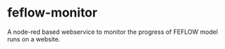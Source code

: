 # feflow-monitor
A node-red based webservice to monitor the progress of FEFLOW model runs on a website.
